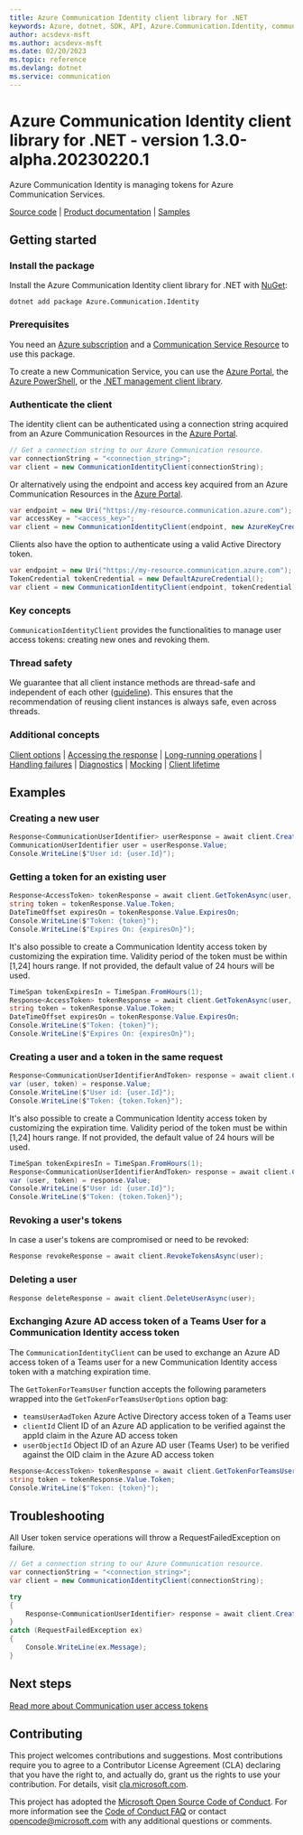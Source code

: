 ```yaml
---
title: Azure Communication Identity client library for .NET
keywords: Azure, dotnet, SDK, API, Azure.Communication.Identity, communication
author: acsdevx-msft
ms.author: acsdevx-msft
ms.date: 02/20/2023
ms.topic: reference
ms.devlang: dotnet
ms.service: communication
---
```

# Azure Communication Identity client library for .NET - version 1.3.0-alpha.20230220.1 


Azure Communication Identity is managing tokens for Azure Communication Services.

[Source code][source] <!--| [Package (NuGet)][package]--> | [Product documentation][product_docs] | [Samples][source_samples]

## Getting started

### Install the package

Install the Azure Communication Identity client library for .NET with [NuGet][nuget]:

```dotnetcli
dotnet add package Azure.Communication.Identity
```

### Prerequisites

You need an [Azure subscription][azure_sub] and a [Communication Service Resource][communication_resource_docs] to use this package.

To create a new Communication Service, you can use the [Azure Portal][communication_resource_create_portal], the [Azure PowerShell][communication_resource_create_power_shell], or the [.NET management client library][communication_resource_create_net].

<!--
Here's an example using the Azure CLI:

```Powershell
[To be ADDED]
```
-->

### Authenticate the client

The identity client can be authenticated using a connection string acquired from an Azure Communication Resources in the [Azure Portal][azure_portal].

```C# Snippet:CreateCommunicationIdentityClient
// Get a connection string to our Azure Communication resource.
var connectionString = "<connection_string>";
var client = new CommunicationIdentityClient(connectionString);
```

Or alternatively using the endpoint and access key acquired from an Azure Communication Resources in the [Azure Portal][azure_portal].

```C# Snippet:CreateCommunicationIdentityFromAccessKey
var endpoint = new Uri("https://my-resource.communication.azure.com");
var accessKey = "<access_key>";
var client = new CommunicationIdentityClient(endpoint, new AzureKeyCredential(accessKey));
```

Clients also have the option to authenticate using a valid Active Directory token.

```C# Snippet:CreateCommunicationIdentityFromToken
var endpoint = new Uri("https://my-resource.communication.azure.com");
TokenCredential tokenCredential = new DefaultAzureCredential();
var client = new CommunicationIdentityClient(endpoint, tokenCredential);
```

### Key concepts

`CommunicationIdentityClient` provides the functionalities to manage user access tokens: creating new ones and revoking them.

### Thread safety
We guarantee that all client instance methods are thread-safe and independent of each other ([guideline](https://azure.github.io/azure-sdk/dotnet_introduction.html#dotnet-service-methods-thread-safety)). This ensures that the recommendation of reusing client instances is always safe, even across threads.

### Additional concepts
<!-- CLIENT COMMON BAR -->
[Client options](https://github.com/Azure/azure-sdk-for-net/blob/main/sdk/core/Azure.Core/README.md#configuring-service-clients-using-clientoptions) |
[Accessing the response](https://github.com/Azure/azure-sdk-for-net/blob/main/sdk/core/Azure.Core/README.md#accessing-http-response-details-using-responset) |
[Long-running operations](https://github.com/Azure/azure-sdk-for-net/blob/main/sdk/core/Azure.Core/README.md#consuming-long-running-operations-using-operationt) |
[Handling failures](https://github.com/Azure/azure-sdk-for-net/blob/main/sdk/core/Azure.Core/README.md#reporting-errors-requestfailedexception) |
[Diagnostics](https://github.com/Azure/azure-sdk-for-net/blob/main/sdk/core/Azure.Core/samples/Diagnostics.md) |
[Mocking](https://github.com/Azure/azure-sdk-for-net/blob/main/sdk/core/Azure.Core/README.md#mocking) |
[Client lifetime](https://devblogs.microsoft.com/azure-sdk/lifetime-management-and-thread-safety-guarantees-of-azure-sdk-net-clients/)
<!-- CLIENT COMMON BAR -->

## Examples

### Creating a new user

```C# Snippet:CreateCommunicationUserAsync
Response<CommunicationUserIdentifier> userResponse = await client.CreateUserAsync();
CommunicationUserIdentifier user = userResponse.Value;
Console.WriteLine($"User id: {user.Id}");
```

### Getting a token for an existing user

```C# Snippet:CreateCommunicationTokenAsync
Response<AccessToken> tokenResponse = await client.GetTokenAsync(user, scopes: new[] { CommunicationTokenScope.Chat });
string token = tokenResponse.Value.Token;
DateTimeOffset expiresOn = tokenResponse.Value.ExpiresOn;
Console.WriteLine($"Token: {token}");
Console.WriteLine($"Expires On: {expiresOn}");
```

It's also possible to create a Communication Identity access token by customizing the expiration time. Validity period of the token must be within [1,24] hours range. If not provided, the default value of 24 hours will be used.

```C# Snippet:CreateCommunicationTokenAsyncWithCustomExpiration
TimeSpan tokenExpiresIn = TimeSpan.FromHours(1);
Response<AccessToken> tokenResponse = await client.GetTokenAsync(user, scopes: new[] { CommunicationTokenScope.Chat }, tokenExpiresIn);
string token = tokenResponse.Value.Token;
DateTimeOffset expiresOn = tokenResponse.Value.ExpiresOn;
Console.WriteLine($"Token: {token}");
Console.WriteLine($"Expires On: {expiresOn}");
```

### Creating a user and a token in the same request
```C# Snippet:CreateCommunicationUserAndToken
Response<CommunicationUserIdentifierAndToken> response = await client.CreateUserAndTokenAsync(scopes: new[] { CommunicationTokenScope.Chat });
var (user, token) = response.Value;
Console.WriteLine($"User id: {user.Id}");
Console.WriteLine($"Token: {token.Token}");
```

It's also possible to create a Communication Identity access token by customizing the expiration time. Validity period of the token must be within [1,24] hours range. If not provided, the default value of 24 hours will be used.

```C# Snippet:CreateCommunicationUserAndTokenWithCustomExpirationAsync
TimeSpan tokenExpiresIn = TimeSpan.FromHours(1);
Response<CommunicationUserIdentifierAndToken> response = await client.CreateUserAndTokenAsync(scopes: new[] { CommunicationTokenScope.Chat }, tokenExpiresIn);
var (user, token) = response.Value;
Console.WriteLine($"User id: {user.Id}");
Console.WriteLine($"Token: {token.Token}");
```

### Revoking a user's tokens

In case a user's tokens are compromised or need to be revoked:

```C# Snippet:RevokeCommunicationUserTokenAsync
Response revokeResponse = await client.RevokeTokensAsync(user);
```

### Deleting a user

```C# Snippet:DeleteACommunicationUserAsync
Response deleteResponse = await client.DeleteUserAsync(user);
```

### Exchanging Azure AD access token of a Teams User for a Communication Identity access token
The `CommunicationIdentityClient` can be used to exchange an Azure AD access token of a Teams user for a new Communication Identity access token with a matching expiration time.

The `GetTokenForTeamsUser` function accepts the following parameters wrapped into the `GetTokenForTeamsUserOptions` option bag:
- `teamsUserAadToken` Azure Active Directory access token of a Teams user
- `clientId` Client ID of an Azure AD application to be verified against the appId claim in the Azure AD access token
- `userObjectId` Object ID of an Azure AD user (Teams User) to be verified against the OID claim in the Azure AD access token

```C# Snippet:GetTokenForTeamsUserAsync
Response<AccessToken> tokenResponse = await client.GetTokenForTeamsUserAsync(new GetTokenForTeamsUserOptions(teamsUserAadToken, clientId, userObjectId));
string token = tokenResponse.Value.Token;
Console.WriteLine($"Token: {token}");
```

## Troubleshooting

All User token service operations will throw a RequestFailedException on failure.

```C# Snippet:CommunicationIdentityClient_Troubleshooting
// Get a connection string to our Azure Communication resource.
var connectionString = "<connection_string>";
var client = new CommunicationIdentityClient(connectionString);

try
{
    Response<CommunicationUserIdentifier> response = await client.CreateUserAsync();
}
catch (RequestFailedException ex)
{
    Console.WriteLine(ex.Message);
}
```


## Next steps

[Read more about Communication user access tokens][user_access_token]

## Contributing

This project welcomes contributions and suggestions. Most contributions require you to agree to a Contributor License Agreement (CLA) declaring that you have the right to, and actually do, grant us the rights to use your contribution. For details, visit [cla.microsoft.com][cla].

This project has adopted the [Microsoft Open Source Code of Conduct][coc]. For more information see the [Code of Conduct FAQ][coc_faq] or contact [opencode@microsoft.com][coc_contact] with any additional questions or comments.

<!-- LINKS -->

[azure_sub]: https://azure.microsoft.com/free/dotnet/
[azure_portal]: https://portal.azure.com
[source]: https://github.com/Azure/azure-sdk-for-net/tree/main/sdk/communication/Azure.Communication.Identity/src
[source_samples]: https://github.com/Azure/azure-sdk-for-net/blob/main/sdk/communication/Azure.Communication.Identity/samples
[cla]: https://cla.microsoft.com
[coc]: https://opensource.microsoft.com/codeofconduct/
[coc_faq]: https://opensource.microsoft.com/codeofconduct/faq/
[coc_contact]: mailto:opencode@microsoft.com
<!--[package]: https://www.nuget.org/packages/Azure.Communication.Identity-->
[product_docs]: /azure/communication-services/overview
[nuget]: https://www.nuget.org/
[user_access_token]: /azure/communication-services/quickstarts/access-tokens?pivots=programming-language-csharp
[communication_resource_docs]: /azure/communication-services/quickstarts/create-communication-resource?tabs=windows&pivots=platform-azp
[communication_resource_create_portal]: /azure/communication-services/quickstarts/create-communication-resource?tabs=windows&pivots=platform-azp
[communication_resource_create_power_shell]: /powershell/module/az.communication/new-azcommunicationservice
[communication_resource_create_net]: /azure/communication-services/quickstarts/create-communication-resource?tabs=windows&pivots=platform-net

